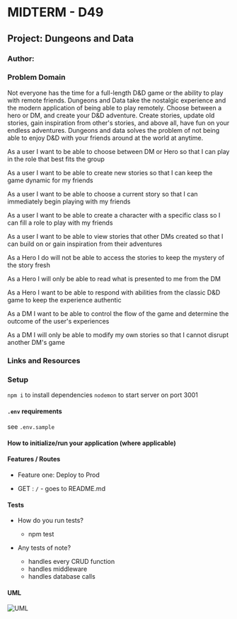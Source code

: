 <!-- @format -->

# MIDTERM - D49

## Project: Dungeons and Data

### Author:

### Problem Domain

Not everyone has the time for a full-length D&D game or the ability to play with remote friends. Dungeons and Data take the nostalgic experience and the modern application of being able to play remotely. Choose between a hero or DM, and create your D&D adventure. Create stories, update old stories, gain inspiration from other's stories, and above all, have fun on your endless adventures. Dungeons and data solves the problem of not being able to enjoy D&D with your friends around at the world at anytime.

As a user I want to be able to choose between DM or Hero so that I can play in the role that best fits the group

As a user I want to be able to create new stories so that I can keep the game dynamic for my friends

As a user I want to be able to choose a current story so that I can immediately begin playing with my friends

As a user I want to be able to create a character with a specific class so I can fill a role to play with my friends

As a user I want to be able to view stories that other DMs created so that I can build on or gain inspiration from their adventures

As a Hero I do will not be able to access the stories to keep the mystery of the story fresh

As a Hero I will only be able to read what is presented to me from the DM

As a Hero I want to be able to respond with abilities from the classic D&D game to keep the experience authentic

As a DM I want to be able to control the flow of the game and determine the outcome of the user's experiences

As a DM I will only be able to modify my own stories so that I cannot disrupt another DM's game

### Links and Resources

### Setup

`npm i` to install dependencies
`nodemon` to start server on port 3001

#### `.env` requirements

see `.env.sample`

#### How to initialize/run your application (where applicable)

#### Features / Routes

- Feature one: Deploy to Prod

- GET : `/` - goes to README.md

#### Tests

- How do you run tests?
  - npm test
- Any tests of note?

  - handles every CRUD function
  - handles middleware
  - handles database calls

#### UML

![UML](./assets/uml.png)
